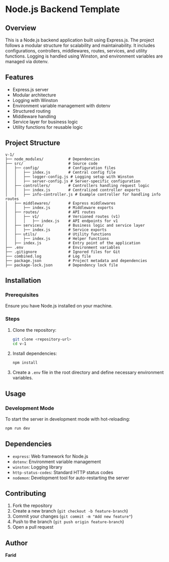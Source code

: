 # Node.js Backend Template

## Overview
This is a Node.js backend application built using Express.js. The project follows a modular structure for scalability and maintainability. It includes configurations, controllers, middlewares, routes, services, and utility functions. Logging is handled using Winston, and environment variables are managed via dotenv.

## Features
- Express.js server
- Modular architecture
- Logging with Winston
- Environment variable management with dotenv
- Structured routing
- Middleware handling
- Service layer for business logic
- Utility functions for reusable logic

## Project Structure
```
v-1/
├── node_modules/           # Dependencies
├── src/                    # Source code
│   ├── config/             # Configuration files
│   │   ├── index.js        # Central config file
│   │   ├── logger-config.js # Logging setup with Winston
│   │   ├── server-config.js # Server-specific configuration
│   ├── controllers/        # Controllers handling request logic
│   │   ├── index.js        # Centralized controller exports
│   │   ├── info-controller.js # Example controller for handling info routes
│   ├── middlewares/        # Express middlewares
│   │   ├── index.js        # Middleware exports
│   ├── routes/             # API routes
│   │   ├── v1/             # Versioned routes (v1)
│   │   │   ├── index.js    # API endpoints for v1
│   ├── services/           # Business logic and service layer
│   │   ├── index.js        # Service exports
│   ├── utils/              # Utility functions
│   │   ├── index.js        # Helper functions
│   ├── index.js            # Entry point of the application
├── .env                    # Environment variables
├── .gitignore              # Ignored files for Git
├── combined.log            # Log file
├── package.json            # Project metadata and dependencies
├── package-lock.json       # Dependency lock file
```

## Installation
### Prerequisites
Ensure you have Node.js installed on your machine.

### Steps
1. Clone the repository:
   ```sh
   git clone <repository-url>
   cd v-1
   ```
2. Install dependencies:
   ```sh
   npm install
   ```
3. Create a `.env` file in the root directory and define necessary environment variables.

## Usage
### Development Mode
To start the server in development mode with hot-reloading:
```sh
npm run dev
```

## Dependencies
- `express`: Web framework for Node.js
- `dotenv`: Environment variable management
- `winston`: Logging library
- `http-status-codes`: Standard HTTP status codes
- `nodemon`: Development tool for auto-restarting the server

## Contributing
1. Fork the repository
2. Create a new branch (`git checkout -b feature-branch`)
3. Commit your changes (`git commit -m "Add new feature"`)
4. Push to the branch (`git push origin feature-branch`)
5. Open a pull request


## Author
**Farid**

